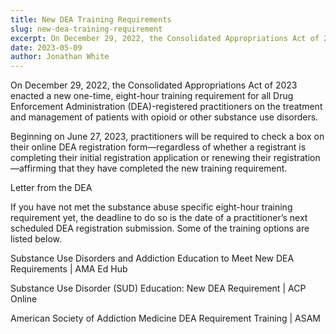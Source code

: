 ```yaml
---
title: New DEA Training Requirements
slug: new-dea-training-requirement
excerpt: On December 29, 2022, the Consolidated Appropriations Act of 2023 enacted a new one-time, eight-hour training requirement for all Drug Enforcement Administration (DEA)-registered practitioners...
date: 2023-05-09
author: Jonathan White
---
```


On December 29, 2022, the Consolidated Appropriations Act of 2023 enacted a new one-time, eight-hour training requirement for all Drug Enforcement Administration (DEA)-registered practitioners on the treatment and management of patients with opioid or other substance use disorders.

Beginning on June 27, 2023, practitioners will be required to check a box on their online DEA registration form—regardless of whether a registrant is completing their initial registration application or renewing their registration—affirming that they have completed the new training requirement.

[Letter from the DEA](https://deadiversion.usdoj.gov/pubs/docs/MATE_Training_Letter_Final.pdf)

If you have not met the substance abuse specific eight-hour training requirement yet, the deadline to do so is the date of a practitioner’s next scheduled DEA registration submission. Some of the training options are listed below.

[Substance Use Disorders and Addiction Education to Meet New DEA Requirements | AMA Ed Hub](https://edhub.ama-assn.org/course/302)

[Substance Use Disorder (SUD) Education: New DEA Requirement | ACP Online](https://www.acponline.org/clinical-information/clinical-resources-products/substance-use-disorder-sud-education-new-dea-requirement)

[American Society of Addiction Medicine DEA Requirement Training | ASAM](https://www.asam.org/education/dea-education-requirements)

<style>
  a {
    text-decoration: none;
    color: var(--color-secondary);
}
</style>
